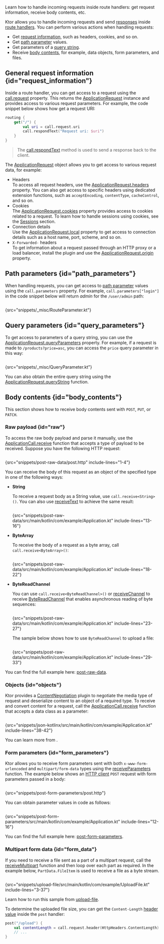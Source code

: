 [//]: # (title: Handling requests)

<show-structure for="chapter" depth="2"/>

<link-summary>Learn how to handle incoming requests inside route handlers: get request information, receive body contents, etc.</link-summary>

Ktor allows you to handle incoming requests and send [responses](responses.md) inside [route handlers](Routing_in_Ktor.md#define_route). You can perform various actions when handling requests:
* Get [request information](#request_information), such as headers, cookies, and so on.
* Get [path parameter](#path_parameters) values.
* Get parameters of a [query string](#query_parameters).
* Receive [body contents](#body_contents), for example, data objects, form parameters, and files.

## General request information {id="request_information"}
Inside a route handler, you can get access to a request using the [call.request](https://api.ktor.io/ktor-server/ktor-server-core/io.ktor.server.application/-application-call/request.html) property. This returns the [ApplicationRequest](https://api.ktor.io/ktor-server/ktor-server-core/io.ktor.server.request/-application-request/index.html) instance and provides access to various request parameters. For example, the code snippet below shows how get a request URI:
```kotlin
routing {
    get("/") {
        val uri = call.request.uri
        call.respondText("Request uri: $uri")
    }
}
```
> The [call.respondText](responses.md#plain-text) method is used to send a response back to the client.

The [ApplicationRequest](https://api.ktor.io/ktor-server/ktor-server-core/io.ktor.server.request/-application-request/index.html) object allows you to get access to various request data, for example:
* Headers  
  To access all request headers, use the [ApplicationRequest.headers](https://api.ktor.io/ktor-server/ktor-server-core/io.ktor.server.request/-application-request/headers.html) property. You can also get access to specific headers using dedicated extension functions, such as `acceptEncoding`, `contentType`, `cacheControl`, and so on.
* Cookies  
  The [ApplicationRequest.cookies](https://api.ktor.io/ktor-server/ktor-server-core/io.ktor.server.request/-application-request/cookies.html) property provides access to cookies related to a request. To learn how to handle sessions using cookies, see the [Sessions](sessions.md) section.
* Connection details  
  Use the [ApplicationRequest.local](https://api.ktor.io/ktor-server/ktor-server-core/io.ktor.server.request/-application-request/local.html) property to get access to connection details such as a host name, port, scheme, and so on.
* `X-Forwarded-` headers  
  To get information about a request passed through an HTTP proxy or a load balancer, install the [](forward-headers.md) plugin and use the [ApplicationRequest.origin](https://api.ktor.io/ktor-server/ktor-server-core/io.ktor.server.plugins/origin.html) property.


## Path parameters {id="path_parameters"}
When handling requests, you can get access to [path parameter](Routing_in_Ktor.md#path_parameter) values using the `call.parameters` property. For example, `call.parameters["login"]` in the code snippet below will return _admin_ for the `/user/admin` path:
```kotlin
```
{src="snippets/_misc/RouteParameter.kt"}


## Query parameters {id="query_parameters"}

To get access to parameters of a <emphasis tooltip="query_string">query string</emphasis>, you can use the [ApplicationRequest.queryParameters](https://api.ktor.io/ktor-server/ktor-server-core/io.ktor.server.request/-application-request/query-parameters.html) property. For example, if a request is made to `/products?price=asc`, you can access the `price` query parameter in this way:

```kotlin
```
{src="snippets/_misc/QueryParameter.kt"}

You can also obtain the entire query string using the [ApplicationRequest.queryString](https://api.ktor.io/ktor-server/ktor-server-core/io.ktor.server.request/query-string.html) function.


## Body contents {id="body_contents"}
This section shows how to receive body contents sent with `POST`, `PUT`, or `PATCH`.

### Raw payload {id="raw"}

To access the raw body payload and parse it manually, use the [ApplicationCall.receive](https://api.ktor.io/ktor-server/ktor-server-core/io.ktor.server.request/receive.html) function that accepts a type of payload to be received.
Suppose you have the following HTTP request:

```HTTP
```
{src="snippets/post-raw-data/post.http" include-lines="1-4"}

You can receive the body of this request as an object of the specified type in one of the following ways:

- **String**

   To receive a request body as a String value, use `call.receive<String>()`.
   You can also use [receiveText](https://api.ktor.io/ktor-server/ktor-server-core/io.ktor.server.request/receive-text.html) to achieve the same result:
   ```kotlin
   ```
   {src="snippets/post-raw-data/src/main/kotlin/com/example/Application.kt" include-lines="13-16"}
- **ByteArray**

   To receive the body of a request as a byte array, call `call.receive<ByteArray>()`:
   ```kotlin
   ```
   {src="snippets/post-raw-data/src/main/kotlin/com/example/Application.kt" include-lines="18-22"}
- **ByteReadChannel**

   You can use `call.receive<ByteReadChannel>()` or [receiveChannel](https://api.ktor.io/ktor-server/ktor-server-core/io.ktor.server.request/receive-channel.html) to receive [ByteReadChannel](https://api.ktor.io/ktor-io/io.ktor.utils.io/-byte-read-channel/index.html) that enables asynchronous reading of byte sequences:
   ```kotlin
   ```
   {src="snippets/post-raw-data/src/main/kotlin/com/example/Application.kt" include-lines="23-27"}

   The sample below shows how to use `ByteReadChannel` to upload a file:
   ```kotlin
   ```
   {src="snippets/post-raw-data/src/main/kotlin/com/example/Application.kt" include-lines="29-33"}

You can find the full example here: [post-raw-data](https://github.com/ktorio/ktor-documentation/tree/%ktor_version%/codeSnippets/snippets/post-raw-data).


### Objects {id="objects"}
Ktor provides a [ContentNegotiation](serialization.md) plugin to negotiate the media type of request and deserialize content to an object of a required type. To receive and convert content for a request, call the [ApplicationCall.receive](https://api.ktor.io/ktor-server/ktor-server-core/io.ktor.server.request/receive.html) function that accepts a data class as a parameter:
```kotlin
```
{src="snippets/json-kotlinx/src/main/kotlin/com/example/Application.kt" include-lines="38-42"}

You can learn more from [](serialization.md).

### Form parameters {id="form_parameters"}
Ktor allows you to receive form parameters sent with both `x-www-form-urlencoded` and `multipart/form-data` types using the [receiveParameters](https://api.ktor.io/ktor-server/ktor-server-core/io.ktor.server.request/receive-parameters.html) function. The example below shows an [HTTP client](https://www.jetbrains.com/help/idea/http-client-in-product-code-editor.html) `POST` request with form parameters passed in a body:
```HTTP
```
{src="snippets/post-form-parameters/post.http"}

You can obtain parameter values in code as follows:
```kotlin
```
{src="snippets/post-form-parameters/src/main/kotlin/com/example/Application.kt" include-lines="12-16"}

You can find the full example here: [post-form-parameters](https://github.com/ktorio/ktor-documentation/tree/%ktor_version%/codeSnippets/snippets/post-form-parameters).


### Multipart form data {id="form_data"}
If you need to receive a file sent as a part of a multipart request, call the [receiveMultipart](https://api.ktor.io/ktor-server/ktor-server-core/io.ktor.server.request/receive-multipart.html) function and then loop over each part as required. In the example below, `PartData.FileItem` is used to receive a file as a byte stream.
```kotlin
```
{src="snippets/upload-file/src/main/kotlin/com/example/UploadFile.kt" include-lines="3-37"}

Learn how to run this sample from [upload-file](https://github.com/ktorio/ktor-documentation/tree/%ktor_version%/codeSnippets/snippets/upload-file).

To determine the uploaded file size, you can get the `Content-Length` [header value](#request_information) inside the `post` handler:
```kotlin
post("/upload") {
    val contentLength = call.request.header(HttpHeaders.ContentLength)
    // ...
}
```
